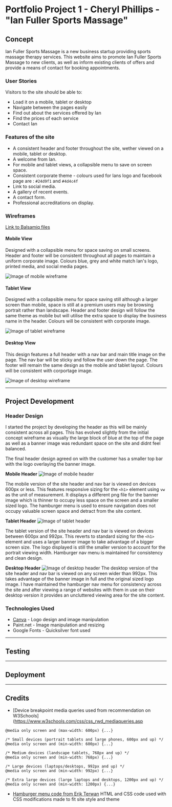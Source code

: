 # Portfolio Project 1 - Cheryl Phillips - "Ian Fuller Sports Massage"

## Concept

Ian Fuller Sports Massage is a new business startup providing sports massage therapy services. This website aims to promote Ian Fuller Sports Massage to new clients, as well as inform existing clients of offers and provide a means of contact for booking appointments.

### User Stories

Visitors to the site should be able to:
* Load it on a mobile, tablet or desktop
* Navigate between the pages easily
* Find out about the services offered by Ian
* Find the prices of each service
* Contact Ian

### Features of the site

* A consistent header and footer throughout the site, wether viewed on a mobile, tablet or desktop. 
* A welcome from Ian.
* For mobile and tablet views, a collapsible menu to save on screen space.
* Consistent corporate theme - colours used for Ians logo and facebook page are : `#24d9f1` and `#4d4c4f`
* Link to social media. 
* A gallery of recent events.
* A contact form.
* Professional accreditations on display. 

### Wireframes

[Link to Balsamiq files](documentation/wireframes/ian_fuller_massage.bmpr)

#### Mobile View
Designed with a collapsible menu for space saving on small screens. Header and footer will be consistent throughout all pages to maintain a uniform corporate image. Colours blue, grey and white match Ian's logo, printed media, and social media pages. 

![Image of mobile wireframe](documentation/wireframes/mobile.png)

#### Tablet View
Designed with a collapsible menu for space saving still although a larger screen than mobile, space is still at a premium users may be browsing portrait rather than landscape. Header and footer design will follow the same theme as mobile but will utilise the extra space to display the business name in the header. Colours will be consistent with corporate image. 

![Image of tablet wireframe](documentation/wireframes/tablet.png)

#### Desktop View
This design features a full header with a nav bar and main title image on the page. The nav bar will be sticky and follow the user down the page. The footer will remain the same design as the mobile and tablet layout. Colours will be consistent with corportage image. 

![Image of desktop wireframe](documentation/wireframes/desktop.png)

---

## Project Development

### Header Design

I started the project by developing the header as this will be mainly consistent across all pages. This has evolved slightly from the initial concept wireframe as visually the large block of blue at the top of the page as well as a banner image was redundant space on the site and didnt feel balanced. 

The final header design agreed on with the customer has a smaller top bar with the logo overlaying the banner image. 

**Mobile Header**
![Image of mobile header](documentation/testing/mobile_header.png)

The mobile version of the site header and nav bar is viewed on devices 600px or less. This features responsive sizing for the ``<h1>`` element using ``vw`` as the unit of measurement. It displays a different png file for the banner image which is thinner to occupy less space on the screen and a smaller sized logo. The hamburger menu is used to ensure navigation does not occupy valuable screen space and detract from the site content. 

**Tablet Header**
![Image of tablet header](documentation/testing/tablet_header.png)

The tablet version of the site header and nav bar is viewed on devices between 600px and 992px. This reverts to standard sizing for the ``<h1>`` element and uses a larger banner image to take advantage of a bigger screen size. The logo displayed is still the smaller version to account for the portrait viewing width. Hamburger nav menu is maintained for consistency and clean design. 

**Desktop Header**
![Image of desktop header](documentation/testing/desktop_header.png)
The desktop version of the site header and nav bar is viewed on any screen wider than 992px. This takes advantage of the banner image in full and the original sized logo image. I have maintained the hamburger nav menu for consistency across the site and after viewing a range of websites with them in use on their desktop version it provides an uncluttered viewing area for the site content. 

### Technologies Used
* [Canva](www.canva.com) - Logo design and image manipulation
* Paint.net - Image manipulation and resizing
* Google Fonts - Quicksilver font used 

---

## Testing

---

## Deployment

---

## Credits

* [Device breakpoint media queries used from recommendation on W3Schools](https://www.w3schools.com/css/css_rwd_mediaqueries.asp

```/* Extra small devices (phones, 600px and down) */
@media only screen and (max-width: 600px) {...}

/* Small devices (portrait tablets and large phones, 600px and up) */
@media only screen and (min-width: 600px) {...}

/* Medium devices (landscape tablets, 768px and up) */
@media only screen and (min-width: 768px) {...}

/* Large devices (laptops/desktops, 992px and up) */
@media only screen and (min-width: 992px) {...}

/* Extra large devices (large laptops and desktops, 1200px and up) */
@media only screen and (min-width: 1200px) {...}
```

* [Hamburger menu code from Erik Terwan](https://codepen.io/erikterwan/pen/grOZxx)
HTML and CSS code used with CSS modifications made to fit site style and theme 